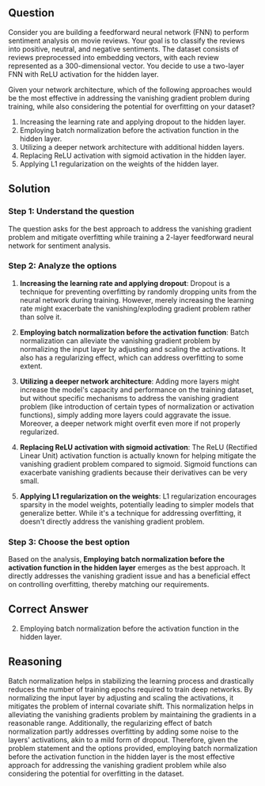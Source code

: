 ## Question
Consider you are building a feedforward neural network (FNN) to perform sentiment analysis on movie reviews. Your goal is to classify the reviews into positive, neutral, and negative sentiments. The dataset consists of reviews preprocessed into embedding vectors, with each review represented as a 300-dimensional vector. You decide to use a two-layer FNN with ReLU activation for the hidden layer.

Given your network architecture, which of the following approaches would be the most effective in addressing the vanishing gradient problem during training, while also considering the potential for overfitting on your dataset?

1. Increasing the learning rate and applying dropout to the hidden layer.
2. Employing batch normalization before the activation function in the hidden layer.
3. Utilizing a deeper network architecture with additional hidden layers.
4. Replacing ReLU activation with sigmoid activation in the hidden layer.
5. Applying L1 regularization on the weights of the hidden layer.

## Solution
### Step 1: Understand the question
The question asks for the best approach to address the vanishing gradient problem and mitigate overfitting while training a 2-layer feedforward neural network for sentiment analysis.

### Step 2: Analyze the options
1. **Increasing the learning rate and applying dropout**: Dropout is a technique for preventing overfitting by randomly dropping units from the neural network during training. However, merely increasing the learning rate might exacerbate the vanishing/exploding gradient problem rather than solve it.

2. **Employing batch normalization before the activation function**: Batch normalization can alleviate the vanishing gradient problem by normalizing the input layer by adjusting and scaling the activations. It also has a regularizing effect, which can address overfitting to some extent.

3. **Utilizing a deeper network architecture**: Adding more layers might increase the model's capacity and performance on the training dataset, but without specific mechanisms to address the vanishing gradient problem (like introduction of certain types of normalization or activation functions), simply adding more layers could aggravate the issue. Moreover, a deeper network might overfit even more if not properly regularized.

4. **Replacing ReLU activation with sigmoid activation**: The ReLU (Rectified Linear Unit) activation function is actually known for helping mitigate the vanishing gradient problem compared to sigmoid. Sigmoid functions can exacerbate vanishing gradients because their derivatives can be very small.

5. **Applying L1 regularization on the weights**: L1 regularization encourages sparsity in the model weights, potentially leading to simpler models that generalize better. While it's a technique for addressing overfitting, it doesn't directly address the vanishing gradient problem.

### Step 3: Choose the best option
Based on the analysis, **Employing batch normalization before the activation function in the hidden layer** emerges as the best approach. It directly addresses the vanishing gradient issue and has a beneficial effect on controlling overfitting, thereby matching our requirements.

## Correct Answer
2. Employing batch normalization before the activation function in the hidden layer.

## Reasoning
Batch normalization helps in stabilizing the learning process and drastically reduces the number of training epochs required to train deep networks. By normalizing the input layer by adjusting and scaling the activations, it mitigates the problem of internal covariate shift. This normalization helps in alleviating the vanishing gradients problem by maintaining the gradients in a reasonable range. Additionally, the regularizing effect of batch normalization partly addresses overfitting by adding some noise to the layers' activations, akin to a mild form of dropout. Therefore, given the problem statement and the options provided, employing batch normalization before the activation function in the hidden layer is the most effective approach for addressing the vanishing gradient problem while also considering the potential for overfitting in the dataset.